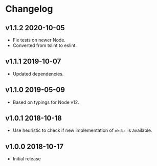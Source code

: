 # Changelog

## v1.1.2 2020-10-05

- Fix tests on newer Node.
- Converted from tslint to eslint.

## v1.1.1 2019-10-07

- Updated dependencies.

## v1.1.0 2019-05-09

- Based on typings for Node v12.

## v1.0.1 2018-10-18

- Use heuristic to check if new implementation of `mkdir` is available.

## v1.0.0 2018-10-17

- Initial release
